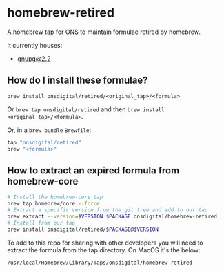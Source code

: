 # homebrew-retired

A homebrew tap for ONS to maintain formulae retired by homebrew.

It currently houses:

- gnupg@2.2

## How do I install these formulae?

`brew install onsdigital/retired/<original_tap>/<formula>`

Or `brew tap onsdigital/retired` and then `brew install <original_tap>/<formula>`.

Or, in a `brew bundle` `Brewfile`:

```ruby
tap "onsdigital/retired"
brew "<formula>"
```

## How to extract an expired formula from homebrew-core

```sh
# Install the homebrew-core tap
brew tap homebrew/core --force
# Extract a specific version from the git tree and add to our tap
brew extract --version=$VERSION $PACKAGE onsdigital/homebrew-retired
# Install from our tap
brew install onsdigital/retired/$PACKAGE@$VERSION
```

To add to this repo for sharing with other developers you will need to extract the formula from the tap directory. On MacOS it's the below:

```txt
/usr/local/Homebrew/Library/Taps/onsdigital/homebrew-retired
```

